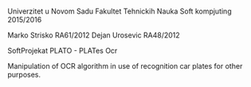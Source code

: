 # 
Univerzitet u Novom Sadu
Fakultet Tehnickih Nauka
Soft kompjuting 2015/2016

Marko Strisko RA61/2012
Dejan Urosevic RA48/2012

SoftProjekat
  PLATO - PLATes Ocr
  
  Manipulation of OCR algorithm in use of recognition car plates for other purposes. 
  

